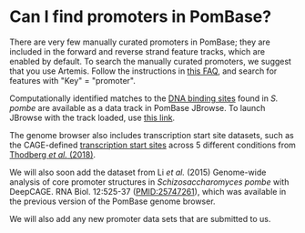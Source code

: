 # Can I find promoters in PomBase?
<!-- pombase_categories: Finding data -->

There are very few manually curated promoters in PomBase; they are
included in the forward and reverse strand feature tracks, which are
enabled by default. To search the manually curated promoters, we
suggest that you use Artemis. Follow the instructions in 
[this FAQ](/faq/there-equivalent-artemis-java-applet-pombase), 
and search for features with "Key" = "promoter".

Computationally identified matches to the [DNA binding
sites](https://www.pombase.org/browse-curation/dna-binding-sites)
found in *S. pombe* are available as a data track in PomBase
JBrowse. To launch JBrowse with the track loaded, use [this
link][prom].

The genome browser also includes transcription start site datasets,
such as the CAGE-defined [transcription start sites][tss] across 5
different conditions from [Thodberg *et al.* (2018)](https://www.biorxiv.org/content/early/2018/03/13/281642).

We will also soon add the dataset from Li *et al.* (2015) Genome-wide
analysis of core promoter structures in *Schizosaccharomyces pombe*
with DeepCAGE. RNA Biol. 12:525-37
([PMID:25747261](http://www.ncbi.nlm.nih.gov/pubmed/?term=25747261)),
which was available in the previous version of the PomBase genome browser.

We will also add any new promoter data sets that are submitted to us.


<!-- edit & restore
The PomBase genome browser includes a data track of core promoter
locations from Li *et al.* (2015) Genome-wide analysis of core promoter
structures in *Schizosaccharomyces pombe* with DeepCAGE. RNA Biol.
12:525-37 ([PMID:25747261](http://www.ncbi.nlm.nih.gov/pubmed/?term=25747261)).
-->

[prom]: https://www.pombase.org/jbrowse/?loc=III%3A725762..736349&tracks=PomBase%20forward%20strand%20features%2CPomBase%20reverse%20strand%20features%2CConsensus%20transcription%20factor%20DNA%20binding%20motifs&highlight=

[tss]: https://www.pombase.org/jbrowse/?loc=II%3A27586..65254&tracks=DNA%20sequence%2CPomBase%20forward%20strand%20features%2CPomBase%20reverse%20strand%20features%2CConsensus%20transcription%20start%20sites%20-%20Thodberg%20et%20al.%20(2018)%2CTranscription%20start%20sites%20during%20heat%20shock%20(forward%20strand)%20-%20Thodberg%20et%20al.%20(2018)%2CTranscription%20start%20sites%20during%20heat%20shock%20(reverse%20strand)%20-%20Thodberg%20et%20al.%20(2018)%2CTranscription%20start%20sites%20during%20nitrogen%20starvation%20(forward%20strand)%20-%20Thodberg%20et%20al.%20(2018)%2CTranscription%20start%20sites%20during%20nitrogen%20starvation%20(reverse%20strand)%20-%20Thodberg%20et%20al.%20(2018)%2CTranscription%20start%20sites%20during%20oxidative%20stress%20(forward%20strand)%20-%20Thodberg%20et%20al.%20(2018)%2CTranscription%20start%20sites%20during%20oxidative%20stress%20(reverse%20strand)%20-%20Thodberg%20et%20al.%20(2018)%2CTranscription%20start%20sites%20in%20YES%20(forward%20strand)%20-%20Thodberg%20et%20al.%20(2018)%2CTranscription%20start%20sites%20in%20YES%20(reverse%20strand)%20-%20Thodberg%20et%20al.%20(2018)%2CTranscription%20start%20sites%20in%20glucose%20minimal%20medium%20(forward%20strand)%20-%20Thodberg%20et%20al.%20(2018)%2CTranscription%20start%20sites%20in%20glucose%20minimal%20medium%20(reverse%20strand)%20-%20Thodberg%20et%20al.%20(2018)&highlight=


